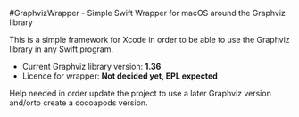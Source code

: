 #GraphvizWrapper - Simple Swift Wrapper for macOS around the Graphviz library

This is a simple framework for Xcode in order to be able to use the Graphviz library in any Swift program. 

* Current Graphviz library version: **1.36**
* Licence for wrapper: **Not decided yet, EPL expected**

Help needed in order update the project to use a later Graphviz version and/orto create a cocoapods version. 


